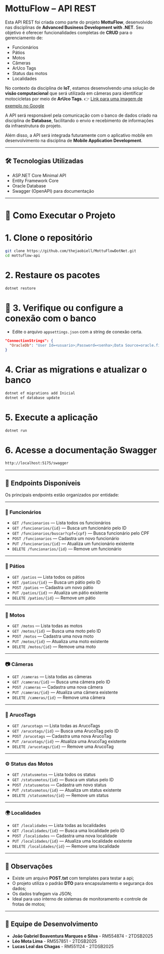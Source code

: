 # MottuFlow – API REST

Esta API REST foi criada como parte do projeto **MottuFlow**, desenvolvido nas disciplinas de **Advanced Business Development with .NET**. Seu objetivo é oferecer funcionalidades completas de **CRUD** para o gerenciamento de:

* Funcionários
* Pátios
* Motos
* Câmeras
* ArUco Tags
* Status das motos
* Localidades

No contexto da disciplina de **IoT**, estamos desenvolvendo uma solução de **visão computacional** que será utilizada em câmeras para identificar motocicletas por meio de **ArUco Tags**.
👉 [Link para uma imagem de exemplo no Google](https://docs.opencv.org/4.x/singlemarkersdetection.jpg)

A API será responsável pela comunicação com o banco de dados criado na disciplina de **Database**, facilitando o envio e recebimento de informações da infraestrutura do projeto.

Além disso, a API será integrada futuramente com o aplicativo mobile em desenvolvimento na disciplina de **Mobile Application Development**.

---

## 🛠️ Tecnologias Utilizadas

- ASP.NET Core Minimal API
- Entity Framework Core
- Oracle Database
- Swagger (OpenAPI) para documentação

---

# 🚀 Como Executar o Projeto

# 1. Clone o repositório
```bash
git clone https://github.com/thejaobiell/MottuFlowDotNet.git
cd mottuflow-api
```

# 2. Restaure os pacotes
```bash
dotnet restore
```

# 🔧 **3. Verifique ou configure a conexão com o banco**

* Edite o arquivo `appsettings.json` com a string de conexão certa.

```json
"ConnectionStrings": {
  "OracleDb": "User Id=<usuario>;Password=<senha>;Data Source=oracle.fiap.com.br:1521/orcl"
}
````

# 4. Criar as migrations e atualizar o banco
```bash
dotnet ef migrations add Inicial
dotnet ef database update
```

# 5. Execute a aplicação
```bash
dotnet run
```

# 6. Acesse a documentação Swagger
```txt
http://localhost:5175/swagger
```

---


## 📂 Endpoints Disponíveis

Os principais endpoints estão organizados por entidade:

---

### 🧑 Funcionários

- `GET /funcionarios` — Lista todos os funcionários
- `GET /funcionarios/{id}` — Busca um funcionário pelo ID
- `GET /funcionarios/buscar?cpf={cpf}` — Busca funcionário pelo CPF
- `POST /funcionarios` — Cadastra um novo funcionário
- `PUT /funcionarios/{id}` — Atualiza um funcionário existente
- `DELETE /funcionarios/{id}` — Remove um funcionário

---

### 🏢 Pátios

- `GET /patios` — Lista todos os pátios
- `GET /patios/{id}` — Busca um pátio pelo ID
- `POST /patios` — Cadastra um novo pátio
- `PUT /patios/{id}` — Atualiza um pátio existente
- `DELETE /patios/{id}` — Remove um pátio

---

### 🛵 Motos

- `GET /motos` — Lista todas as motos
- `GET /motos/{id}` — Busca uma moto pelo ID
- `POST /motos` — Cadastra uma nova moto
- `PUT /motos/{id}` — Atualiza uma moto existente
- `DELETE /motos/{id}` — Remove uma moto

---

### 📷 Câmeras

- `GET /cameras` — Lista todas as câmeras
- `GET /cameras/{id}` — Busca uma câmera pelo ID
- `POST /cameras` — Cadastra uma nova câmera
- `PUT /cameras/{id}` — Atualiza uma câmera existente
- `DELETE /cameras/{id}` — Remove uma câmera

---

### 🧩 ArucoTags

- `GET /arucotags` — Lista todas as ArucoTags
- `GET /arucotags/{id}` — Busca uma ArucoTag pelo ID
- `POST /arucotags` — Cadastra uma nova ArucoTag
- `PUT /arucotags/{id}` — Atualiza uma ArucoTag existente
- `DELETE /arucotags/{id}` — Remove uma ArucoTag

---

### ⚙️ Status das Motos

- `GET /statusmotos` — Lista todos os status
- `GET /statusmotos/{id}` — Busca um status pelo ID
- `POST /statusmotos` — Cadastra um novo status
- `PUT /statusmotos/{id}` — Atualiza um status existente
- `DELETE /statusmotos/{id}` — Remove um status

---

### 🌍 Localidades

- `GET /localidades` — Lista todas as localidades
- `GET /localidades/{id}` — Busca uma localidade pelo ID
- `POST /localidades` — Cadastra uma nova localidade
- `PUT /localidades/{id}` — Atualiza uma localidade existente
- `DELETE /localidades/{id}` — Remove uma localidade

---

## 📌 Observações

* Existe um arquivo **POST.txt** com templates para testar a api;
* O projeto utiliza o padrão **DTO** para encapsulamento e segurança dos dados;
* Os dados trafegam via JSON;
* Ideal para uso interno de sistemas de monitoramento e controle de frotas de motos;

---


## 👥 Equipe de Desenvolvimento

- **João Gabriel Boaventura Marques e Silva** - RM554874 - 2TDSB2025
- **Léo Mota Lima** - RM557851 - 2TDSB2025
- **Lucas Leal das Chagas** - RM551124 - 2TDSB2025
